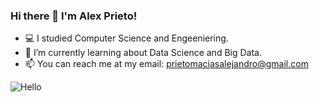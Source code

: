 ### Hi there 👋 I'm Alex Prieto!

- 💻 I studied Computer Science and Engeeniering. 
- 🌱 I’m currently learning about Data Science and Big Data.
- 📫 You can reach me at my email: [prietomaciasalejandro@gmail.com](mailto:prietomaciasalejandro@gmail.com)  

![Hello](./Images/hello.png)

<!--
**axpm/axpm** is a ✨ _special_ ✨ repository because its `README.md` (this file) appears on your GitHub profile.

Here are some ideas to get you started:

- 🔭 I’m currently working on ...
- 🌱 I’m currently learning ...
- 👯 I’m looking to collaborate on ...
- 🤔 I’m looking for help with ...
- 💬 Ask me about ...
- 📫 How to reach me: ...
- 😄 Pronouns: ...
- ⚡ Fun fact: ...
-->
